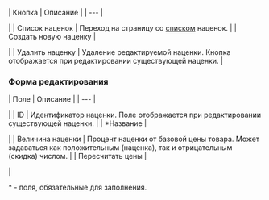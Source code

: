 | Кнопка | Описание |
| --- |

|
| Список наценок | Переход на страницу со [списком](/user_help/store/sale/settings/prices/cat_extra.php) наценок. |
| Создать новую наценку |

|
| Удалить наценку | Удаление редактируемой наценки. Кнопка отображается при редактировании существующей наценки. |

  

### Форма редактирования

| Поле | Описание |
| --- |

|
| ID | Идентификатор наценки. Поле отображается при редактировании существующей наценки. |
| \*Название |

|
| Величина наценки | Процент наценки от базовой цены товара. Может задаваться как положительным (наценка), так и отрицательным (скидка) числом. |
| Пересчитать цены |

|

\* - поля, обязательные для заполнения.
<!--
<h4>Кнопки управления

| Кнопка | Описание |
| --- |

|
| Сохранить | Сохранение параметров наценки. Переход на страницу со списком наценок. |
| Применить |